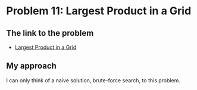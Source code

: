 # Problem 11: Largest Product in a Grid

## The link to the problem

- [Largest Product in a Grid](https://projecteuler.net/problem=11)

## My approach

I can only think of a naive solution, brute-force search, to this problem.
